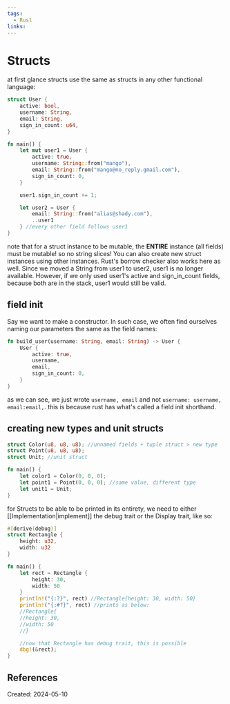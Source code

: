 ```yaml
---
tags:
  - Rust
links:
---
```

# Structs
at first glance structs use the same as structs in any other functional language:
```rust
struct User {
	active: bool,
	username: String,
	email: String,
	sign_in_count: u64,
}

fn main() {
	let mut user1 = User {
		active: true,
		username: String::from("mango"),
		email: String::from("mango@no_reply.gmail.com"),
		sign_in_count: 0,
	}

	user1.sign_in_count += 1;

	let user2 = User {
		email: String::from("alias@shady.com"),
		..user1
	} //every other field follows user1
}
```

note that for a struct instance to be mutable, the **ENTIRE** instance (all fields) must be mutable! so no string slices! You can also create new struct instances using other instances. Rust's borrow checker also works here as well. Since we moved a String from user1 to user2, user1 is no longer available. However, if we only used user1's active and sign_in_count fields, because both are in the stack, user1 would still be valid.

## field init
Say we want to make a constructor. In such case, we often find ourselves naming our parameters the same as the field names:
```rust
fn build_user(username: String, email: String) -> User {
	User {
		active: true,
		username,
		email,
		sign_in_count: 0,
	}
}
```
as we can see, we just wrote ```username, email``` and not ```username: username, email:email,```. this is because rust has what's called a field init shorthand.

## creating new types and unit structs
```rust
struct Color(u8, u8, u8); //unnamed fields + tuple struct > new type
struct Point(u8, u8, u8);
struct Unit; //unit struct

fn main() {
	let color1 = Color(0, 0, 0);
	let point1 = Point(0, 0, 0); //same value, different type
	let unit1 = Unit;
}
```

for Structs to be able to be printed in its entirety, we need to either [[Implementation|implement]] the debug trait or the Display trait, like so:
```rust
#[derive(debug)]
struct Rectangle {
	height: u32,
	width: u32
}

fn main() {
	let rect = Rectangle {
		height: 30,
		width: 50
	}
	println!("{:?}", rect) //Rectangle{height: 30, width: 50}
	println!("{:#?}", rect) //prints as below:
	//Rectangle{
	//height: 30,
	//width: 50
	//}

	//now that Rectangle has debug trait, this is possible
	dbg!(&rect);
}
```
## References

Created: 2024-05-10
